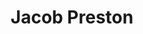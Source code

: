 ---
layout: post
title: Jacob Preston
school: NYU
major: Major?
image: https://static.squarespace.com/static/50354720c4aa2d2d3150d3d8/t/522fa6a3e4b0ad0c9682a8db/1378854564028/Jacob%20Preston.png?format=300w
position: DemoDays
positionURL: http://www.techatnyu.org/position
now: 
nowURL: http://www.google.com
twitter: jprez38
email: t@NYU email?
graduate: 2014
weight: 15
---